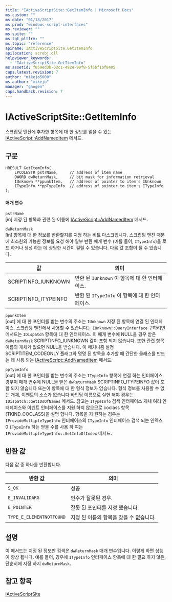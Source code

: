 ```yaml
---
title: "IActiveScriptSite::GetItemInfo | Microsoft Docs"
ms.custom: ""
ms.date: "01/18/2017"
ms.prod: "windows-script-interfaces"
ms.reviewer: ""
ms.suite: ""
ms.tgt_pltfrm: ""
ms.topic: "reference"
apiname: IActiveScriptSite.GetItemInfo
apilocation: scrobj.dll
helpviewer_keywords: 
  - "IActiveScriptSite_GetItemInfo"
ms.assetid: f859ed3b-02c1-4924-99f8-5f5bf1bf8405
caps.latest.revision: 7
author: "mikejo5000"
ms.author: "mikejo"
manager: "ghogen"
caps.handback.revision: 7
---
```

# IActiveScriptSite::GetItemInfo
스크립팅 엔진에 추가한 항목에 대 한 정보를 얻을 수 있는 [IActiveScript::AddNamedItem](../../winscript/reference/iactivescript-addnameditem.md) 메서드.  
  
## 구문  
  
```  
HRESULT GetItemInfo(  
    LPCOLESTR pstrName,     // address of item name  
    DWORD dwReturnMask,     // bit mask for information retrieval  
    IUnknown **ppunkItem,   // address of pointer to item's IUnknown  
    ITypeInfo **ppTypeInfo  // address of pointer to item's ITypeInfo  
);  
```  
  
#### 매개 변수  
 `pstrName`  
 \[in\] 지정 된 항목과 관련 된 이름에 [IActiveScript::AddNamedItem](../../winscript/reference/iactivescript-addnameditem.md) 메서드.  
  
 `dwReturnMask`  
 \[in\] 항목에 대 한 정보를 반환할지를 지정 하는 비트 마스크입니다.  스크립팅 엔진 때문에 최소한의 가능한 정보를 요청 해야 일부 반환 매개 변수 \(예를 들어, `ITypeInfo`\)을 로드 하거나 생성 하는 데 상당한 시간이 걸릴 수 있습니다.  다음 값 조합이 될 수 있습니다.  
  
|값|의미|  
|-------|--------|  
|SCRIPTINFO\_IUNKNOWN|반환 된 `IUnknown` 이 항목에 대 한 인터페이스.|  
|SCRIPTINFO\_ITYPEINFO|반환 된 `ITypeInfo` 이 항목에 대 한 인터페이스.|  
  
 `ppunkItem`  
 \[out\] 에 대 한 포인터를 받는 변수의 주소는 `IUnknown` 지정 된 항목에 연결 된 인터페이스.  스크립팅 엔진에서 사용할 수 있습니다는 `IUnknown::QueryInterface` 구하려면 메서드는 `IDispatch` 항목에 대 한 인터페이스.  이 매개 변수에 NULL을 경우 받은 `dwReturnMask` SCRIPTINFO\_IUNKNOWN 값이 포함 되지 않습니다.  또한 관련 항목 이름의 개체가 없으면 NULL을 받습니다. 이 메커니즘 설정 SCRIPTITEM\_CODEONLY 플래그와 명명 된 항목을 추가할 때 간단한 클래스를 만드는 데 사용 되는 [IActiveScript::AddNamedItem](../../winscript/reference/iactivescript-addnameditem.md) 메서드.  
  
 `ppTypeInfo`  
 \[out\] 에 대 한 포인터를 받는 변수의 주소는 `ITypeInfo` 항목에 연결 하는 인터페이스.  경우이 매개 변수에 NULL을 받은 `dwReturnMask` SCRIPTINFO\_ITYPEINFO 값이 포함 되지 않습니다 또는이 항목에 대 한 형식 정보가 없습니다.  형식 정보를 사용할 수 없는 개체, 이벤트의 소스가 없습니다 바인딩 이름으로 실현 해야 경우는 `IDispatch::GetIDsOfNames` 메서드.  참고는 `ITypeInfo` 검색 인터페이스 개체 여러 인터페이스와 이벤트 인터페이스를 지원 하지 않으므로 coclass 항목 \(TKIND\_COCLASS\)을 설명 합니다.  항목을 지 원하는 경우는 `IProvideMultipleTypeInfo` 인터페이스의 `ITypeInfo` 인터페이스 검색 되는 인덱스 0 `ITypeInfo` 하는 얻을 수를 사용 하 여는 `IProvideMultipleTypeInfo::GetInfoOfIndex` 메서드.  
  
## 반환 값  
 다음 값 중 하나를 반환합니다.  
  
|반환 값|의미|  
|----------|--------|  
|`S_OK`|성공|  
|`E_INVALIDARG`|인수가 잘못된 경우.|  
|`E_POINTER`|잘못 된 포인터를 지정 했습니다.|  
|`TYPE_E_ELEMENTNOTFOUND`|지정 된 이름의 항목을 찾을 수 없습니다.|  
  
## 설명  
 이 메서드는 지정 된 정보만 검색은 `dwReturnMask` 매개 변수입니다. 이렇게 하면 성능이 향상 됩니다.  예를 들어, 경우에 `ITypeInfo` 인터페이스 항목에 대 한 필요 하지 않은, 단순히에 지정 하지 `dwReturnMask`.  
  
## 참고 항목  
 [IActiveScriptSite](../../winscript/reference/iactivescriptsite.md)